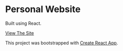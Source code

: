 # Personal Website

Built using React.

[View The Site](https://findjonathan.com)



This project was bootstrapped with [Create React App](https://findjonathan.com).
